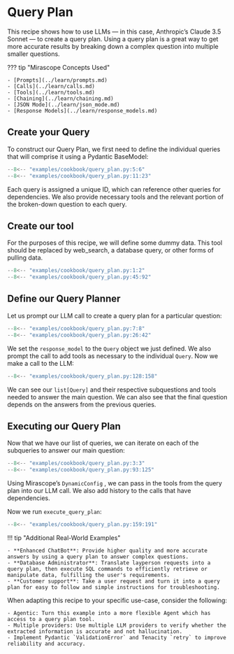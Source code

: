 # Query Plan

This recipe shows how to use LLMs — in this case, Anthropic’s Claude 3.5 Sonnet — to create a query plan. Using a query plan is a great way to get more accurate results by breaking down a complex question into multiple smaller questions.

??? tip "Mirascope Concepts Used"

    - [Prompts](../learn/prompts.md)
    - [Calls](../learn/calls.md)
    - [Tools](../learn/tools.md)
    - [Chaining](../learn/chaining.md)
    - [JSON Mode](../learn/json_mode.md)
    - [Response Models](../learn/response_models.md)

## Create your Query

To construct our Query Plan, we first need to define the individual queries that will comprise it using a Pydantic BaseModel:

```python
--8<-- "examples/cookbook/query_plan.py:5:6"
--8<-- "examples/cookbook/query_plan.py:11:23"
```

Each query is assigned a unique ID, which can reference other queries for dependencies. We also provide necessary tools and the relevant portion of the broken-down question to each query.

## Create our tool

For the purposes of this recipe, we will define some dummy data. This tool should be replaced by web_search, a database query, or other forms of pulling data.

```python
--8<-- "examples/cookbook/query_plan.py:1:2"
--8<-- "examples/cookbook/query_plan.py:45:92"
```

## Define our Query Planner

Let us prompt our LLM call to create a query plan for a particular question:

```python
--8<-- "examples/cookbook/query_plan.py:7:8"
--8<-- "examples/cookbook/query_plan.py:26:42"
```

We set the `response_model` to the `Query` object we just defined. We also prompt the call to add tools as necessary to the individual `Query`. Now we make a call to the LLM:

```python
--8<-- "examples/cookbook/query_plan.py:128:158"
```

We can see our `list[Query]` and their respective subquestions and tools needed to answer the main question. We can also see that the final question depends on the answers from the previous queries.

## Executing our Query Plan

Now that we have our list of queries, we can iterate on each of the subqueries to answer our main question:

```python
--8<-- "examples/cookbook/query_plan.py:3:3"
--8<-- "examples/cookbook/query_plan.py:93:125"
```

Using Mirascope’s `DynamicConfig` , we can pass in the tools from the query plan into our LLM call. We also add history to the calls that have dependencies.

Now we run `execute_query_plan`:

```python
--8<-- "examples/cookbook/query_plan.py:159:191"
```

!!! tip "Additional Real-World Examples"

    - **Enhanced ChatBot**: Provide higher quality and more accurate answers by using a query plan to answer complex questions.
    - **Database Administrator**: Translate layperson requests into a query plan, then execute SQL commands to efficiently retrieve or manipulate data, fulfilling the user's requirements.
    - **Customer support**: Take a user request and turn it into a query plan for easy to follow and simple instructions for troubleshooting.

When adapting this recipe to your specific use-case, consider the following:

    - Agentic: Turn this example into a more flexible Agent which has access to a query plan tool.
    - Multiple providers: Use multiple LLM providers to verify whether the extracted information is accurate and not hallucination.
    - Implement Pydantic `ValidationError` and Tenacity `retry` to improve reliability and accuracy.
